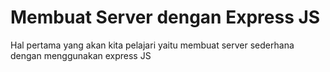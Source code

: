 # Membuat Server dengan Express JS

Hal pertama yang akan kita pelajari yaitu membuat server sederhana dengan menggunakan express JS
